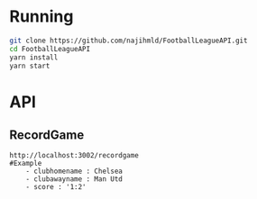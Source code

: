 # Running
```sh
git clone https://github.com/najihmld/FootballLeagueAPI.git
cd FootballLeagueAPI
yarn install
yarn start
```

# API
## RecordGame
```
http://localhost:3002/recordgame
#Example
 	- clubhomename : Chelsea
 	- clubawayname : Man Utd
 	- score : '1:2'
```
